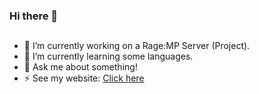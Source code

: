 ### Hi there 👋
##
- 🔭 I’m currently working on a Rage:MP Server (Project).
- 🌱 I’m currently learning some languages.
- 💬 Ask me about something!
- ⚡ See my website: [Click here](http://pedrompdev.ml)
